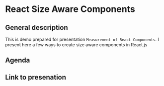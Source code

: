 # React Size Aware Components

## General description

This is demo prepared for presentation `Measurement of React Components`. I present here a few ways to create size aware components in React.js

## Agenda

## Link to presenation
